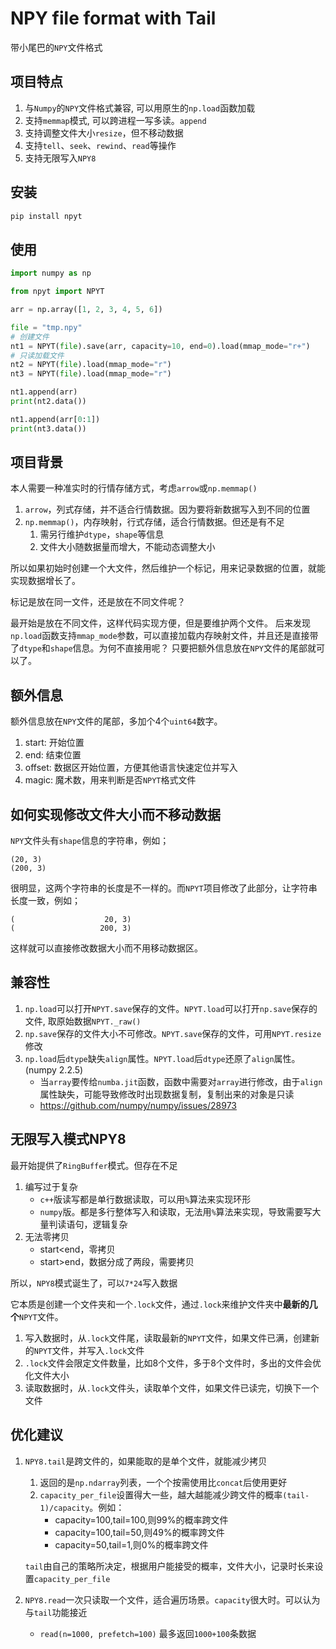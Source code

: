 # NPY file format with Tail

带小尾巴的`NPY`文件格式

## 项目特点

1. 与`Numpy`的`NPY`文件格式兼容, 可以用原生的`np.load`函数加载
2. 支持`memmap`模式, 可以跨进程一写多读。`append`
3. 支持调整文件大小`resize`，但不移动数据
4. 支持`tell`、`seek`、`rewind`、`read`等操作
5. 支持无限写入`NPY8`

## 安装

```bash
pip install npyt
```

## 使用

```python
import numpy as np

from npyt import NPYT

arr = np.array([1, 2, 3, 4, 5, 6])

file = "tmp.npy"
# 创建文件
nt1 = NPYT(file).save(arr, capacity=10, end=0).load(mmap_mode="r+")
# 只读加载文件
nt2 = NPYT(file).load(mmap_mode="r")
nt3 = NPYT(file).load(mmap_mode="r")

nt1.append(arr)
print(nt2.data())

nt1.append(arr[0:1])
print(nt3.data())

```

## 项目背景

本人需要一种准实时的行情存储方式，考虑`arrow`或`np.memmap()`

1. `arrow`，列式存储，并不适合行情数据。因为要将新数据写入到不同的位置
2. `np.memmap()`，内存映射，行式存储，适合行情数据。但还是有不足
    1. 需另行维护`dtype`，`shape`等信息
    2. 文件大小随数据量而增大，不能动态调整大小

所以如果初始时创建一个大文件，然后维护一个标记，用来记录数据的位置，就能实现数据增长了。

标记是放在同一文件，还是放在不同文件呢？

最开始是放在不同文件，这样代码实现方便，但是要维护两个文件。
后来发现`np.load`函数支持`mmap_mode`参数，可以直接加载内存映射文件，并且还是直接带了`dtype`和`shape`信息。为何不直接用呢？ 只要把额外信息放在`NPY`文件的尾部就可以了。

## 额外信息

额外信息放在`NPY`文件的尾部，多加个4个`uint64`数字。

1. start: 开始位置
2. end: 结束位置
3. offset: 数据区开始位置，方便其他语言快速定位并写入
4. magic: 魔术数，用来判断是否`NPYT`格式文件

## 如何实现修改文件大小而不移动数据

`NPY`文件头有`shape`信息的字符串，例如；

```text
(20, 3)
(200, 3)
```

很明显，这两个字符串的长度是不一样的。而`NPYT`项目修改了此部分，让字符串长度一致，例如；

```text
(                    20, 3)
(                   200, 3)
```

这样就可以直接修改数据大小而不用移动数据区。

## 兼容性

1. `np.load`可以打开`NPYT.save`保存的文件。`NPYT.load`可以打开`np.save`保存的文件, 取原始数据`NPYT._raw()`
2. `np.save`保存的文件大小不可修改。`NPYT.save`保存的文件，可用`NPYT.resize`修改
3. `np.load`后`dtype`缺失`align`属性。`NPYT.load`后`dtype`还原了`align`属性。(numpy 2.2.5)
    - 当`array`要传给`numba.jit`函数，函数中需要对`array`进行修改，由于`align`属性缺失，可能导致修改时出现数据复制，复制出来的对象是只读
    - https://github.com/numpy/numpy/issues/28973

## 无限写入模式NPY8

最开始提供了`RingBuffer`模式。但存在不足

1. 编写过于复杂
    - `c++`版读写都是单行数据读取，可以用`%`算法来实现环形
    - `numpy`版。都是多行整体写入和读取，无法用`%`算法来实现，导致需要写大量判读语句，逻辑复杂
2. 无法零拷贝
    - start<end，零拷贝
    - start>end，数据分成了两段，需要拷贝

所以，`NPY8`模式诞生了，可以`7*24`写入数据

它本质是创建一个文件夹和一个`.lock`文件，通过`.lock`来维护文件夹中**最新的几个**`NPYT`文件。

1. 写入数据时，从`.lock`文件尾，读取最新的`NPYT`文件，如果文件已满，创建新的`NPYT`文件，并写入`.lock`文件
2. `.lock`文件会限定文件数量，比如8个文件，多于8个文件时，多出的文件会优化文件大小
3. 读取数据时，从`.lock`文件头，读取单个文件，如果文件已读完，切换下一个文件

## 优化建议

1. `NPY8.tail`是跨文件的，如果能取的是单个文件，就能减少拷贝
    1. 返回的是`np.ndarray`列表，一个个按需使用比`concat`后使用更好
    2. `capacity_per_file`设置得大一些，越大越能减少跨文件的概率`(tail-1)/capacity`。例如：
        - capacity=100,tail=100,则99%的概率跨文件
        - capacity=100,tail=50,则49%的概率跨文件
        - capacity=50,tail=1,则0%的概率跨文件

   `tail`由自己的策略所决定，根据用户能接受的概率，文件大小，记录时长来设置`capacity_per_file`

2. `NPY8.read`一次只读取一个文件，适合遍历场景。`capacity`很大时。可以认为与`tail`功能接近
    - `read(n=1000, prefetch=100)` 最多返回`1000+100`条数据
